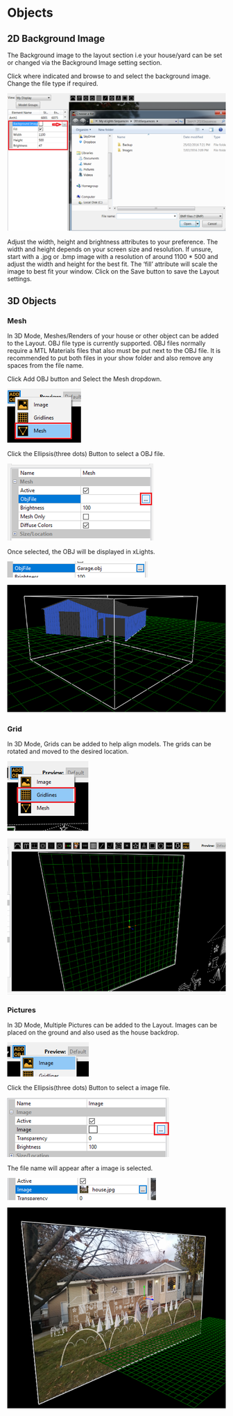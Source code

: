 # Objects

## 2D Background Image

The Background image to the layout section i.e your house/yard can be set or changed via the Background Image setting section.

Click where indicated and browse to and select the background image. Change the file type if required.

![](../../.gitbook/assets/base64a0178ae2b61ac05b.png)

Adjust the width, height and brightness attributes to your preference. The width and height depends on your screen size and resolution.  If unsure, start with a .jpg or .bmp image with a resolution of around 1100 \* 500 and adjust the width and height for the best fit. The ‘fill’ attribute will scale the image to best fit your window.  Click on the Save button to save the Layout settings.

## 3D Objects

### Mesh

In 3D Mode, Meshes/Renders of your house or other object can be added to the Layout. OBJ file type is currently supported. OBJ files normally require a MTL Materials files that also must be put next to the OBJ file. It is recommended to put both files in your show folder and also remove any spaces from the file name.

Click Add OBJ button and Select the Mesh dropdown.

![](<../../.gitbook/assets/image (298).png>)

Click the Ellipsis(three dots) Button to select a OBJ file.

![](<../../.gitbook/assets/image (174).png>)

Once selected, the OBJ will be displayed in xLights.

![](<../../.gitbook/assets/image (215).png>)

![](<../../.gitbook/assets/image (621).png>)

### Grid&#x20;

In 3D Mode, Grids can be added to help align models. The grids can be rotated and moved to the desired location.

![](<../../.gitbook/assets/image (833).png>)

![](<../../.gitbook/assets/image (286).png>)

### Pictures

In 3D Mode, Multiple Pictures can be added to the Layout. Images can be placed on the ground and also used as the house backdrop.

![](<../../.gitbook/assets/image (412).png>)

Click the Ellipsis(three dots) Button to select a image file.

![](<../../.gitbook/assets/image (112).png>)

The file name will appear after a image is selected.

![](<../../.gitbook/assets/image (148).png>)

![](<../../.gitbook/assets/image (820).png>)

